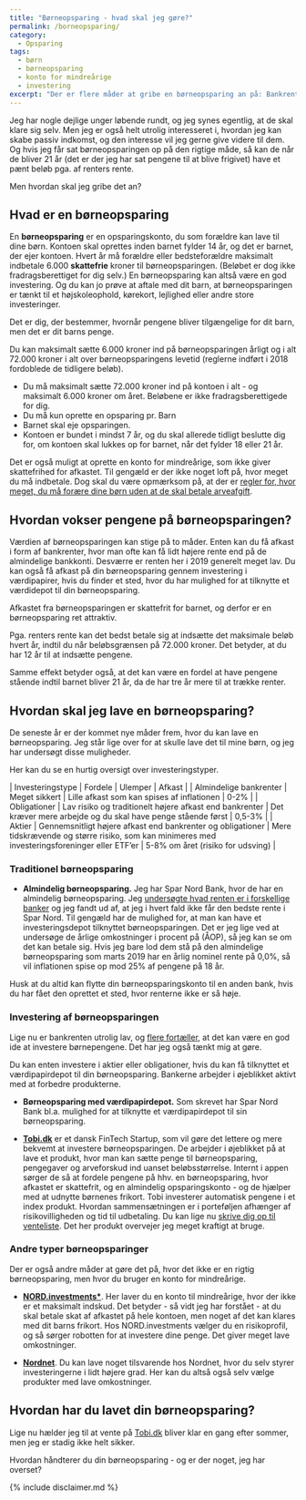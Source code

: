 ```yaml
---
title: "Børneopsparing - hvad skal jeg gøre?"
permalink: /borneopsparing/
category:
  - Opsparing
tags:
  - børn
  - børneopsparing
  - konto for mindreårige
  - investering
excerpt: "Der er flere måder at gribe en børneopsparing an på: Bankrenter, obligationer, investeringer i aktier. Hvad bør man gøre?"
---
```


Jeg har nogle dejlige unger løbende rundt, og jeg synes egentlig, at de skal klare sig selv. Men jeg er også helt utrolig interesseret i, hvordan jeg kan skabe passiv indkomst, og den interesse vil jeg gerne give videre til dem. Og hvis jeg får sat børneopsparingen op på den rigtige måde, så kan de når de bliver 21 år (det er der jeg har sat pengene til at blive frigivet) have et pænt beløb pga. af renters rente.

Men hvordan skal jeg gribe det an?

## Hvad er en børneopsparing

En **børneopsparing** er en opsparingskonto, du som forældre kan lave til dine børn. Kontoen skal oprettes inden barnet fylder 14 år, og det er barnet, der ejer kontoen. Hvert år må forældre eller bedsteforældre maksimalt indbetale 6.000 **skattefrie** kroner til børneopsparingen. (Beløbet er dog ikke fradragsberettiget for dig selv.) En børneopsparing kan altså være en god investering. Og du kan jo prøve at aftale med dit barn, at børneopsparingen er tænkt til et højskoleophold, kørekort, lejlighed eller andre store investeringer.

Det er dig, der bestemmer, hvornår pengene bliver tilgængelige for dit barn, men det er dit barns penge.

Du kan maksimalt sætte 6.000 kroner ind på børneopsparingen årligt og i alt 72.000 kroner i alt over børneopsparingens levetid (reglerne indført i 2018 fordoblede de tidligere beløb).

- Du må maksimalt sætte 72.000 kroner ind på kontoen i alt - og maksimalt 6.000 kroner om året. Beløbene er ikke fradragsberettigede for dig.
- Du må kun oprette en opsparing pr. Barn
- Barnet skal eje opsparingen.
- Kontoen er bundet i mindst 7 år, og du skal allerede tidligt beslutte dig for, om kontoen skal lukkes op for barnet, når det fylder 18 eller 21 år.

Det er også muligt at oprette en konto for mindreårige, som ikke giver skattefrihed for afkastet. Til gengæld er der ikke noget loft på, hvor meget du må indbetale. Dog skal du være opmærksom på, at der er [regler for, hvor meget, du må forære dine børn uden at de skal betale arveafgift](https://skat.dk/skat.aspx?oid=2234842).

## Hvordan vokser pengene på børneopsparingen?

Værdien af børneopsparingen kan stige på to måder. Enten kan du få afkast i form af bankrenter, hvor man ofte kan få lidt højere rente end på de almindelige bankkonti. Desværre er renten her i 2019 generelt meget lav. Du kan også få afkast på din børneopsparing gennem investering i værdipapirer, hvis du finder et sted, hvor du har mulighed for at tilknytte et værdidepot til din børneopsparing.

Afkastet fra børneopsparingen er skattefrit for barnet, og derfor er en børneopsparing ret attraktiv.

Pga. renters rente kan det bedst betale sig at indsætte det maksimale beløb hvert år, indtil du når beløbsgrænsen på 72.000 kroner. Det betyder, at du har 12 år til at indsætte pengene.

Samme effekt betyder også, at det kan være en fordel at have pengene stående indtil barnet bliver 21 år, da de har tre år mere til at trække renter.

## Hvordan skal jeg lave en børneopsparing?

De seneste år er der kommet nye måder frem, hvor du kan lave en børneopsparing. Jeg står lige over for at skulle lave det til mine børn, og jeg har undersøgt disse muligheder.

Her kan du se en hurtig oversigt over investeringstyper.

| Investeringstype | Fordele | Ulemper | Afkast |
| Almindelige bankrenter | Meget sikkert | Lille afkast som kan spises af inflationen | 0-2% |
| Obligationer | Lav risiko og traditionelt højere afkast end bankrenter | Det kræver mere arbejde og du skal have penge stående først | 0,5-3% |
| Aktier | Gennemsnitligt højere afkast end bankrenter og obligationer | Mere tidskrævende og større risiko, som kan minimeres med investeringsforeninger eller ETF’er | 5-8% om året (risiko for udsving) |

### Traditionel børneopsparing

- **Almindelig børneopsparing.** Jeg har Spar Nord Bank, hvor de har en almindelig børneopsparing. Jeg [undersøgte hvad renten er i forskellige banker](https://www.mybanker.dk/sammenlign/opsparing/boerneopsparing//?utm_source=ifire.dk&utm_medium=referral&utm_campaign=link) og jeg fandt ud af, at jeg i hvert fald ikke får den bedste rente i Spar Nord. Til gengæld har de mulighed for, at man kan have et investeringsdepot tilknyttet børneopsparingen. Det er jeg lige ved at undersøge de årlige omkostninger i procent på (ÅOP), så jeg kan se om det kan betale sig. Hvis jeg bare lod dem stå på den almindelige børneopsparing som marts 2019 har en årlig nominel rente på 0,0%, så vil inflationen spise op mod 25% af pengene på 18 år.

Husk at du altid kan flytte din børneopsparingskonto til en anden bank, hvis du har fået den oprettet et sted, hvor renterne ikke er så høje.

### Investering af børneopsparingen

Lige nu er bankrenten utrolig lav, og [flere fortæller](http://livsstil.tv2.dk/2017-10-29-goer-dine-boern-og-boerneboern-en-tjeneste-drop-den-traditionelle-boerneopsparing), at det kan være en god ide at investere børnepengene. Det har jeg også tænkt mig at gøre.

Du kan enten investere i aktier eller obligationer, hvis du kan få tilknyttet et værdipapirdepot til din børneopsparing. Bankerne arbejder i øjeblikket aktivt med at forbedre produkterne.

- **Børneopsparing med værdipapirdepot.** Som skrevet har Spar Nord Bank bl.a. mulighed for at tilknytte et værdipapirdepot til sin børneopsparing.

- **[Tobi.dk](https://www.tobi.dk/?utm_source=ifire.dk&utm_medium=referral&utm_campaign=leads)** er et dansk FinTech Startup, som vil gøre det lettere og mere bekvemt at investere børneopsparingen. De arbejder i øjeblikket på at lave et produkt, hvor man kan sætte penge til børneopsparing, pengegaver og arveforskud ind uanset beløbsstørrelse. Internt i appen sørger de så at fordele pengene på hhv. en børneopsparing, hvor afkastet er skattefrit, og en almindelig opsparingskonto - og de hjælper med at udnytte børnenes frikort. Tobi investerer automatisk pengene i et index produkt. Hvordan sammensætningen er i porteføljen afhænger af risikovilligheden og tid til udbetaling. Du kan lige nu [skrive dig op til venteliste](https://www.tobi.dk/?utm_source=ifire.dk&utm_medium=referral&utm_campaign=leads). Det her produkt overvejer jeg meget kraftigt at bruge.

### Andre typer børneopsparinger

Der er også andre måder at gøre det på, hvor det ikke er en rigtig børneopsparing, men hvor du bruger en konto for mindreårige.

- **[NORD.investments*](https://www.nord.investments/?utm_source=ifire.dk&utm_medium=affiliate&utm_campaign=marts2019)**. Her laver du en konto til mindreårige, hvor der ikke er et maksimalt indskud. Det betyder - så vidt jeg har forstået - at du skal betale skat af afkastet på hele kontoen, men noget af det kan klares med dit barns frikort. Hos NORD.investments vælger du en risikoprofil, og så sørger robotten for at investere dine penge. Det giver meget lave omkostninger.

- **[Nordnet](https://www.nordnet.dk/produkter/kontotyper/konto-for-mindrearig.html?utm_source=ifire.dk&utm_medium=affiliate&utm_campaign=marts2019)**. Du kan lave noget tilsvarende hos Nordnet, hvor du selv styrer investeringerne i lidt højere grad. Her kan du altså også selv vælge produkter med lave omkostninger.

## Hvordan har du lavet din børneopsparing?

Lige nu hælder jeg til at vente på [Tobi.dk](https://www.tobi.dk/?utm_source=ifire.dk&utm_medium=referral&utm_campaign=leads) bliver klar en gang efter sommer, men jeg er stadig ikke helt sikker. 

Hvordan håndterer du din børneopsparing - og er der noget, jeg har overset?

{% include disclaimer.md %}
